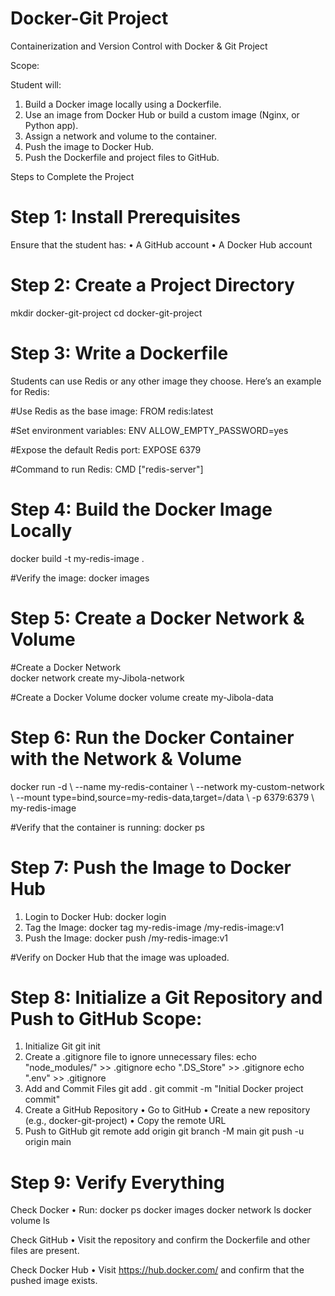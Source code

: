 # Docker-Git Project

Containerization and Version Control with Docker & Git Project 

Scope: 

Student will: 
1. Build a Docker image locally using a Dockerfile.
2. Use an image from Docker Hub or build a custom image (Nginx, or Python app).
3. Assign a network and volume to the container.
4. Push the image to Docker Hub.
5. Push the Dockerfile and project files to GitHub.

Steps to Complete the Project 
# Step 1: Install Prerequisites 
Ensure that the student has: 
•  A GitHub account 
•  A Docker Hub account  

# Step 2: Create a Project Directory 
mkdir docker-git-project 
cd docker-git-project  

# Step 3: Write a Dockerfile 
Students can use Redis or any other image they choose. Here’s an example for Redis: 

#Use Redis as the base image: 
FROM redis:latest  

#Set environment variables: 
ENV ALLOW_EMPTY_PASSWORD=yes  

#Expose the default Redis port: 
EXPOSE 6379  

#Command to run Redis: 
CMD ["redis-server"]  

# Step 4: Build the Docker Image Locally 
docker build -t my-redis-image . 

#Verify the image: 
docker images  

# Step 5: Create a Docker Network & Volume 
#Create a Docker Network  
docker network create my-Jibola-network 

#Create a Docker Volume 
docker volume create my-Jibola-data  

# Step 6: Run the Docker Container with the Network & Volume 
docker run -d \ 
--name my-redis-container \ 
--network my-custom-network \ 
--mount type=bind,source=my-redis-data,target=/data \ 
-p 6379:6379 \ 
my-redis-image 

#Verify that the container is running: 
docker ps  

# Step 7: Push the Image to Docker Hub 
1. Login to Docker Hub:
   docker login
2. Tag the Image:
   docker tag my-redis-image <your-dockerhub-username>/my-redis-image:v1
3. Push the Image:
   docker push <your-dockerhub-username>/my-redis-image:v1

#Verify on Docker Hub that the image was uploaded.

# Step 8: Initialize a Git Repository and Push to GitHub Scope:
1. Initialize Git  git init 
2. Create a .gitignore file to ignore unnecessary files:
   echo "node_modules/" >> .gitignore
   echo ".DS_Store" >> .gitignore
   echo ".env" >> .gitignore
3. Add and Commit Files
   git add .
   git commit -m "Initial Docker project commit"
4. Create a GitHub Repository
   •  Go to GitHub
   •  Create a new repository (e.g., docker-git-project)
   •  Copy the remote URL
5. Push to GitHub
   git remote add origin <your-github-repo-url>
   git branch -M main
   git push -u origin main

# Step 9: Verify Everything 
Check Docker 
•  Run: 
docker ps 
docker images 
docker network ls 
docker volume ls 

Check GitHub 
•  Visit the repository and confirm the Dockerfile and other files are present. 

Check Docker Hub 
•  Visit https://hub.docker.com/ and confirm that the pushed image exists.
